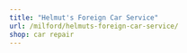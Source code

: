 ```yaml
---
title: "Helmut's Foreign Car Service"
url: /milford/helmuts-foreign-car-service/
shop: car repair
---
```


